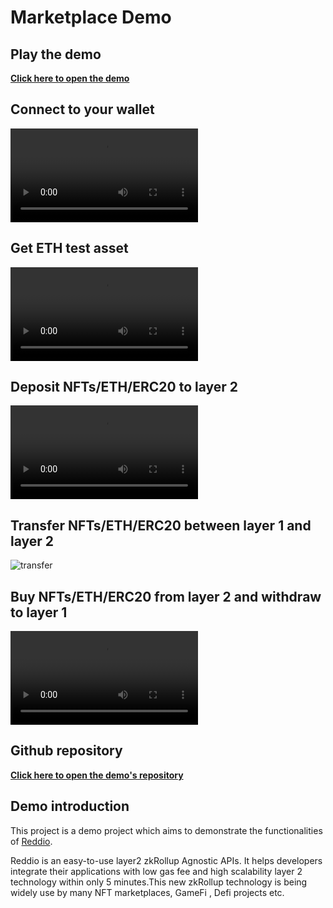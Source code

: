# Marketplace Demo

## Play the demo

**[Click here to open the demo](https://demos.reddio.com/)**

## Connect to your wallet
 <video controls>
  <source src="/connect-wallet.mp4" type="video/mp4">
  Your browser does not support the video tag.
</video> 


## Get ETH test asset
 <video controls>
  <source src="/getting-test-asset.mp4" type="video/mp4">
  Your browser does not support the video tag.
</video> 

## Deposit NFTs/ETH/ERC20 to layer 2
 <video controls>
  <source src="/deposit-to-layer-2.mp4" type="video/mp4">
  Your browser does not support the video tag.
</video> 

## Transfer NFTs/ETH/ERC20 between layer 1 and layer 2
![transfer](/transfer.gif)

## Buy NFTs/ETH/ERC20 from layer 2 and withdraw to layer 1
 <video controls>
  <source src="/buy-token-and-withdraw.mp4" type="video/mp4">
  Your browser does not support the video tag.
</video> 


## Github repository

**[Click here to open the demo's repository](https://github.com/reddio-com/NFT-Marketplace)**

## Demo introduction

This project is a demo project which aims to demonstrate the functionalities of [Reddio](https://www.reddio.com/).

Reddio is an easy-to-use layer2 zkRollup Agnostic APIs. It helps developers integrate their applications with low gas fee and high scalability layer 2 technology within only 5 minutes.This new zkRollup technology  is being widely use by many NFT marketplaces, GameFi , Defi projects etc.


